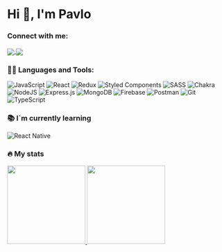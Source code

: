 <div >

# Hi 👋, I'm Pavlo

### Connect with me:
<a href="https://t.me/malberee" target="blank">
	<img align="center" src="https://img.shields.io/badge/Telegram-2CA5E0?style=for-the-badge&logo=telegram&logoColor=white" />
</a>
<a href="https://linkedin.com/in/pavel-lyalkov-0a9590271" target="blank">
	<img align="center" src="https://img.shields.io/badge/linkedin-%230077B5.svg?style=for-the-badge&logo=linkedin&logoColor=white" />
</a>

### 👨‍💻 Languages and Tools:
![JavaScript](https://img.shields.io/badge/JavaScript-F7DF1E?style=for-the-badge&logo=javascript&logoColor=black)
![React](https://img.shields.io/badge/react-%2320232a.svg?style=for-the-badge&logo=react&logoColor=%2361DAFB)
![Redux](https://img.shields.io/badge/redux-%23593d88.svg?style=for-the-badge&logo=redux&logoColor=white)
![Styled Components](https://img.shields.io/badge/styled--components-DB7093?style=for-the-badge&logo=styled-components&logoColor=white)
![SASS](https://img.shields.io/badge/SASS-hotpink.svg?style=for-the-badge&logo=SASS&logoColor=white)
![Chakra](https://img.shields.io/badge/chakra-%234ED1C5.svg?style=for-the-badge&logo=chakraui&logoColor=white)
![NodeJS](https://img.shields.io/badge/node.js-6DA55F?style=for-the-badge&logo=node.js&logoColor=white)
![Express.js](https://img.shields.io/badge/express.js-%23404d59.svg?style=for-the-badge&logo=express&logoColor=%2361DAFB)
![MongoDB](https://img.shields.io/badge/MongoDB-%234ea94b.svg?style=for-the-badge&logo=mongodb&logoColor=white)
![Firebase](https://img.shields.io/badge/firebase-a08021?style=for-the-badge&logo=firebase&logoColor=ffcd34&color=ffffff)
![Postman](https://img.shields.io/badge/Postman-FF6C37?style=for-the-badge&logo=postman&logoColor=white)
![Git](https://img.shields.io/badge/git-%23F05033.svg?style=for-the-badge&logo=git&logoColor=white)
![TypeScript](https://img.shields.io/badge/typescript-%23007ACC.svg?style=for-the-badge&logo=typescript&logoColor=white)

### 📚 I`m currently learning
![React Native](https://img.shields.io/badge/React_Native-20232A?style=for-the-badge&logo=react&logoColor=61DAFB)

### 🔥 My stats

<a href="https://beacons.ai/malberee">
	<img height="180em" src="https://github-readme-stats.vercel.app/api?username=malberee&show_icons=true&bg_color=00000000" />
	<img height="180em" src="https://github-readme-stats.vercel.app/api/top-langs/?username=malberee&layout=compact&bg_color=00000000" />
</a>

</div>

